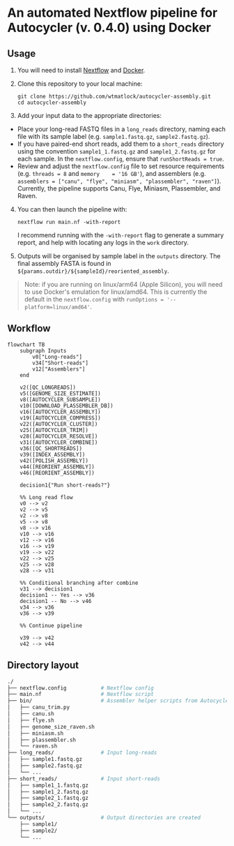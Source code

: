 # An automated Nextflow pipeline for Autocycler (v. 0.4.0) using Docker
## Usage

1. You will need to install [Nextflow](https://nextflow.io/docs/latest/install.html) and [Docker](https://docs.docker.com/engine/install/).

2. Clone this repository to your local machine:

   ```
   git clone https://github.com/wtmatlock/autocycler-assembly.git
   cd autocycler-assembly
   ```

3. Add your input data to the appropriate directories:

- Place your long-read FASTQ files in a `long_reads` directory, naming each file with its sample label (e.g. `sample1.fastq.gz`, `sample2.fastq.gz`).
- If you have paired-end short reads, add them to a `short_reads` directory using the convention `sample1_1.fastq.gz` and `sample1_2.fastq.gz` for each sample. In the `nextflow.config`, ensure that `runShortReads = true`. 
- Review and adjust the `nextflow.config` file to set resource requirements (e.g. `threads = 8` and `memory    = '16 GB'`), and assemblers (e.g. `assemblers = ["canu", "flye", "miniasm", "plassembler", "raven"]`). Currently, the pipeline supports Canu, Flye, Miniasm, Plassembler, and Raven.

4. You can then launch the pipeline with:
   ```
   nextflow run main.nf -with-report
   ```
   I recommend running with the `-with-report` flag to generate a summary report, and help with locating any logs in the `work` directory.

5. Outputs will be organised by sample label in the `outputs` directory. The final assembly FASTA is found in `${params.outdir}/${sampleId}/reoriented_assembly`.

> Note: if you are running on linux/arm64 (Apple Silicon), you will need to use Docker's emulation for linux/amd64. This is currently the default in the `nextflow.config` with `runOptions = '--platform=linux/amd64'`.

## Workflow

```mermaid
flowchart TB
    subgraph Inputs
        v0["Long-reads"]
        v34["Short-reads"]
        v12["Assemblers"]
    end

    v2([QC_LONGREADS])
    v5([GENOME_SIZE_ESTIMATE])
    v8([AUTOCYCLER_SUBSAMPLE])
    v10([DOWNLOAD_PLASSEMBLER_DB])
    v16([AUTOCYCLER_ASSEMBLY])
    v19([AUTOCYCLER_COMPRESS])
    v22([AUTOCYCLER_CLUSTER])
    v25([AUTOCYCLER_TRIM])
    v28([AUTOCYCLER_RESOLVE])
    v31([AUTOCYCLER_COMBINE])
    v36([QC_SHORTREADS])
    v39([INDEX_ASSEMBLY])
    v42([POLISH_ASSEMBLY])
    v44([REORIENT_ASSEMBLY])
    v46([REORIENT_ASSEMBLY])

    decision1{"Run short-reads?"}

    %% Long read flow
    v0 --> v2
    v2 --> v5
    v2 --> v8
    v5 --> v8
    v8 --> v16
    v10 --> v16
    v12 --> v16
    v16 --> v19
    v19 --> v22
    v22 --> v25
    v25 --> v28
    v28 --> v31

    %% Conditional branching after combine
    v31 --> decision1
    decision1 -- Yes --> v36
    decision1 -- No --> v46
    v34 --> v36
    v36 --> v39

    %% Continue pipeline

    v39 --> v42
    v42 --> v44
```

## Directory layout

```bash
./
├── nextflow.config           # Nextflow config
├── main.nf                   # Nextflow script
├── bin/                      # Assembler helper scripts from Autocycler
│   ├── canu_trim.py
│   ├── canu.sh
│   ├── flye.sh
│   ├── genome_size_raven.sh
│   ├── miniasm.sh
│   ├── plassembler.sh
│   └── raven.sh
├── long_reads/               # Input long-reads
│   ├── sample1.fastq.gz
│   ├── sample2.fastq.gz
│   └── ...
├── short_reads/              # Input short-reads
│   ├── sample1_1.fastq.gz
│   ├── sample1_2.fastq.gz
│   ├── sample2_1.fastq.gz
│   ├── sample2_2.fastq.gz
│   └── ...
└── outputs/                  # Output directories are created
    ├── sample1/
    ├── sample2/
    └── ...
```
